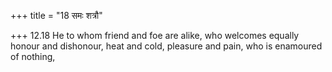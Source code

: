 +++
title = "18 समः शत्रौ"

+++
12.18 He to whom friend and foe are alike, who welcomes equally honour
and dishonour, heat and cold, pleasure and pain, who is enamoured of
nothing,
